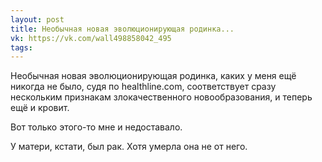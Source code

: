 ```yaml
---
layout: post
title: Необычная новая эволюционирующая родинка...
vk: https://vk.com/wall498858042_495
tags:
---
```

Необычная новая эволюционирующая родинка, каких у меня ещё никогда не было, судя по healthline.com, соответствует сразу нескольким признакам злокачественного новообразования, и теперь ещё и кровит. 

Вот только этого-то мне и недоставало. 

У матери, кстати, был рак. Хотя умерла она не от него.